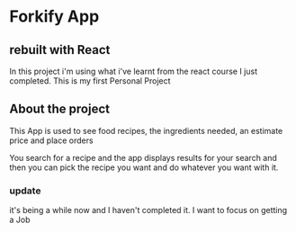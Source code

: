 # Forkify App
## rebuilt with React

In this project i'm using what i've learnt from the react course I just completed.
This is my first Personal Project

## About the project
This App is used to see food recipes, the ingredients needed, an estimate price and place orders

You search for a recipe and the app displays results for your search and then you can pick the recipe you want and do whatever you want with it.

### update 
it's being a while now and I haven't completed it. I want to focus on getting a Job
